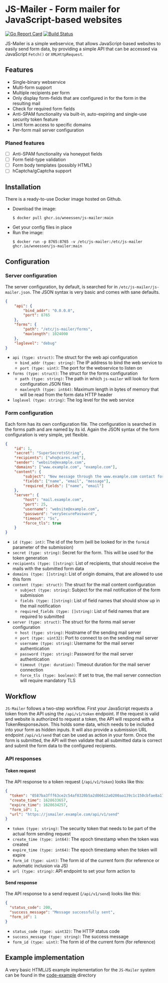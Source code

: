 # JS-Mailer - Form mailer for JavaScript-based websites

[![Go Report Card](https://goreportcard.com/badge/github.com/wneessen/js-mailer)](https://goreportcard.com/report/github.com/wneessen/js-mailer) [![Build Status](https://api.cirrus-ci.com/github/wneessen/js-mailer.svg)](https://cirrus-ci.com/github/wneessen/js-mailer)

JS-Mailer is a simple webservice, that allows JavaScript-based websites to easily send form data, by providing a
simple API that can be accessed via JavaScript `Fetch()` or `XMLHttpRequest`.

## Features
* Single-binary webservice
* Multi-form support
* Multiple recipients per form
* Only display form-fields that are configured in for the form in the resulting mail
* Check for required form fields
* Anti-SPAM functionality via built-in, auto-expiring and single-use security token feature
* Limit form access to specific domains
* Per-form mail server configuration

### Planed features
* [ ] Anti-SPAM functionality via honeypot fields
* [ ] Form field-type validation
* [ ] Form body templates (possibly HTML)
* [ ] hCaptcha/gCaptcha support

## Installation

There is a ready-to-use Docker image hosted on Github.

* Download the image:
  ```shell
  $ docker pull ghcr.io/wneessen/js-mailer:main
  ```
* Get your config files in place
* Run the image:
  ```shell
  $ docker run -p 8765:8765 -v /etc/js-mailer:/etc/js-mailer ghcr.io/wneessen/js-mailer:main
  ```
  
## Configuration
### Server configuration

The server configuration, by default, is searched for in `/etc/js-mailer/js-mailer.json`. The JSON syntax is very basic
and comes with sane defaults.

```json
{
    "api": {
        "bind_addr": "0.0.0.0",
        "port": 8765
    },
    "forms": {
        "path": "/etc/js-mailer/forms",
        "maxlength": 1024000
    },
    "loglevel": "debug"
}
```

* `api (type: struct)`: The struct for the web api configuration
  * `bind_addr (type: string)`: The IP address to bind the web service to
  * `port (type: uint)`: The port for the webservice to listen on
* `forms (type: struct)`: The struct for the forms configuration
    * `path (type: string)`: The path in which `js-mailer` will look for form configuration JSON files
    * `maxlength (type: int64)`: Maximum length in bytes of memory that will be read from the form data HTTP header
* `loglevel (type: string)`: The log level for the web service

### Form configuration
Each form has its own configuration file. The configuration is searched in the forms path and are named by its id.
Again the JSON syntax of the form configuration is very simple, yet flexible.

```json
{
    "id": 1,
    "secret": "SuperSecretsString",
    "recipients": ["who@cares.net"],
    "sender": "website@example.com",
    "domains": ["www.example.com", "example.com"],
    "content": {
        "subject": "New message through the www.example.com contact form",
        "fields": ["name", "email", "message"],
        "required_fields": ["name", "email"]
    },
    "server": {
        "host": "mail.example.com",
        "port": 25,
        "username": "website@example.com",
        "password": "verySecurePassword",
        "timeout": "5s",
        "force_tls": true
    }
}
```
* `id (type: int)`: The id of the form (will be looked for in the `formid` parameter of the submission)
* `secret (type: string)`: Secret for the form. This will be used for the token generation
* `recipients (type: []string)`: List of recipients, that should receive the mails with the submitted form data
* `domains (type: []string)`: List of origin domains, that are allowed to use this form
* `content (type: struct)`: The struct for the mail content configuration
  * `subject (type: string)`: Subject for the mail notification of the form submission
  * `fields (type: []string)`: List of field names that should show up in the mail notification
  * `required_fields (type: []string)`: List of field names that are required to submitted
* `server (type: struct)`: The struct for the forms mail server configuration
  * `host (type: string)`: Hostname of the sending mail server
  * `port (type: uint32)`: Port to connect to on the sending mail server
  * `username (type: string)`: Username for the mail server authentication
  * `password (type: string)`: Password for the mail server authentication
  * `timeout (type: duration)`: Timeout duration for the mail server connection
  * `force_tls (type: boolean)`: If set to true, the mail server connection will require mandatory TLS

## Workflow

`JS-Mailer` follows a two-step workflow. First your JavaScript requests a token from the API using the `/api/v1/token`
endpoint. If the request is valid and website is authorized to request a token, the API will respond with a
TokenResponseJson. This holds some data, which needs to be included into your form as hidden inputs. It will also
provide a submission URL endpoint `/api/v1/send` that can be used as action in your form. Once the form is submitted,
the API will then validate that all submitted data is correct and submit the form data to the configured recipients.

### API responses
#### Token request
The API response to a token request (`/api/v1/token`) looks like this:

```json
{
  "token": "0587ba3fff63ce2c54af0320b5a2d06612a0200aa139c1c150cbfae8a17084a8",
  "create_time": 1628633657,
  "expire_time": 1628634257,
  "form_id": 1,
  "url": "https://jsmailer.example.com/api/v1/send"
}
```
* `token (type: string)`: The security token that needs to be part of the actual form sending request
* `create_time (type: int64)`: The epoch timestamp when the token was created
* `expire_time (type: int64)`: The epoch timestamp when the token will expire
* `form_id (type: uint)`: The form id of the current form (for reference or automatic inclusion via JS)
* `url (type: string)`: API endpoint to set your form action to

#### Send response

The API response to a send request (`/api/v1/send`) looks like this:
```json
{
  "status_code": 200,
  "success_message": "Message successfully sent",
  "form_id": 1
}
```
* `status_code (type: uint32)`: The HTTP status code
* `success_message (type: string)`: The success message
* `form_id (type: uint)`: The form id of the current form (for reference)

## Example implementation

A very basic HTML/JS example implementation for the `JS-Mailer` system can be found in
the [code-example](code-examples/) directory